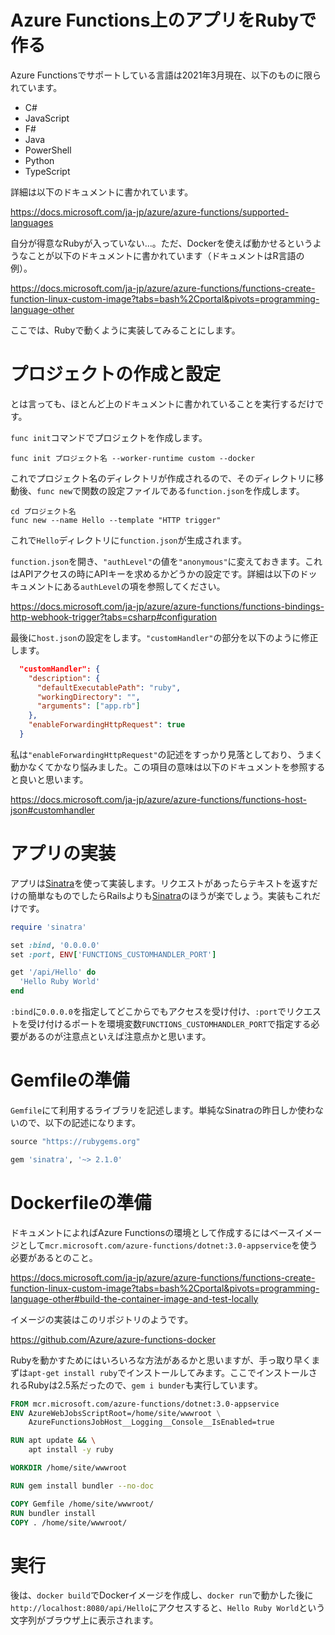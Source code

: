 # Azure Functions上のアプリをRubyで作る

Azure Functionsでサポートしている言語は2021年3月現在、以下のものに限られています。

- C#
- JavaScript
- F#
- Java
- PowerShell
- Python
- TypeScript

詳細は以下のドキュメントに書かれています。

https://docs.microsoft.com/ja-jp/azure/azure-functions/supported-languages

自分が得意なRubyが入っていない...。ただ、Dockerを使えば動かせるというようなことが以下のドキュメントに書かれています（ドキュメントはR言語の例）。

https://docs.microsoft.com/ja-jp/azure/azure-functions/functions-create-function-linux-custom-image?tabs=bash%2Cportal&pivots=programming-language-other

ここでは、Rubyで動くように実装してみることにします。

# プロジェクトの作成と設定

とは言っても、ほとんど上のドキュメントに書かれていることを実行するだけです。

`func init`コマンドでプロジェクトを作成します。

```
func init プロジェクト名 --worker-runtime custom --docker
```

これでプロジェクト名のディレクトリが作成されるので、そのディレクトリに移動後、`func new`で関数の設定ファイルである`function.json`を作成します。

```
cd プロジェクト名
func new --name Hello --template "HTTP trigger"
```

これで`Hello`ディレクトリに`function.json`が生成されます。

`function.json`を開き、`"authLevel"`の値を`"anonymous"`に変えておきます。これはAPIアクセスの時にAPIキーを求めるかどうかの設定です。詳細は以下のドッキュメントにある`authLevel`の項を参照してください。

https://docs.microsoft.com/ja-jp/azure/azure-functions/functions-bindings-http-webhook-trigger?tabs=csharp#configuration

最後に`host.json`の設定をします。`"customHandler"`の部分を以下のように修正します。

```json
  "customHandler": {
    "description": {
      "defaultExecutablePath": "ruby",
      "workingDirectory": "",
      "arguments": ["app.rb"]
    },
    "enableForwardingHttpRequest": true
  }
```

私は`"enableForwardingHttpRequest"`の記述をすっかり見落としており、うまく動かなくてかなり悩みました。この項目の意味は以下のドキュメントを参照すると良いと思います。

https://docs.microsoft.com/ja-jp/azure/azure-functions/functions-host-json#customhandler

# アプリの実装

アプリは[Sinatra](http://sinatrarb.com/)を使って実装します。リクエストがあったらテキストを返すだけの簡単なものでしたらRailsよりも[Sinatra](http://sinatrarb.com/)のほうが楽でしょう。実装もこれだけです。

```ruby
require 'sinatra'

set :bind, '0.0.0.0'
set :port, ENV['FUNCTIONS_CUSTOMHANDLER_PORT']

get '/api/Hello' do
  'Hello Ruby World'
end
```

`:bind`に`0.0.0.0`を指定してどこからでもアクセスを受け付け、`:port`でリクエストを受け付けるポートを環境変数`FUNCTIONS_CUSTOMHANDLER_PORT`で指定する必要があるのが注意点といえば注意点かと思います。

# Gemfileの準備

`Gemfile`にて利用するライブラリを記述します。単純なSinatraの昨日しか使わないので、以下の記述になります。

```ruby
source "https://rubygems.org"

gem 'sinatra', '~> 2.1.0'
```

# Dockerfileの準備

ドキュメントによればAzure Functionsの環境として作成するにはベースイメージとして`mcr.microsoft.com/azure-functions/dotnet:3.0-appservice`を使う必要があるとのこと。

https://docs.microsoft.com/ja-jp/azure/azure-functions/functions-create-function-linux-custom-image?tabs=bash%2Cportal&pivots=programming-language-other#build-the-container-image-and-test-locally

イメージの実装はこのリポジトリのようです。

https://github.com/Azure/azure-functions-docker

Rubyを動かすためにはいろいろな方法があるかと思いますが、手っ取り早くまずは`apt-get install ruby`でインストールしてみます。ここでインストールされるRubyは2.5系だったので、`gem i bunder`も実行しています。

```dockerfile
FROM mcr.microsoft.com/azure-functions/dotnet:3.0-appservice
ENV AzureWebJobsScriptRoot=/home/site/wwwroot \
    AzureFunctionsJobHost__Logging__Console__IsEnabled=true

RUN apt update && \
    apt install -y ruby

WORKDIR /home/site/wwwroot

RUN gem install bundler --no-doc

COPY Gemfile /home/site/wwwroot/
RUN bundler install
COPY . /home/site/wwwroot/
```

# 実行

後は、`docker build`でDockerイメージを作成し、`docker run`で動かした後に`http://localhost:8080/api/Hello`にアクセスすると、`Hello Ruby World`という文字列がブラウザ上に表示されます。

